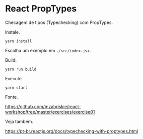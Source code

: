 # React PropTypes

Checagem de tipos (Typechecking) com PropTypes.

Instale.

    yarn install

Escolha um exemplo em `./src/index.jsx`.

Build.

    yarn run build

Execute.

    yarn start

Fonte.

https://github.com/mzabriskie/react-workshop/tree/master/exercises/exercise01


Veja também.

https://pt-br.reactjs.org/docs/typechecking-with-proptypes.html